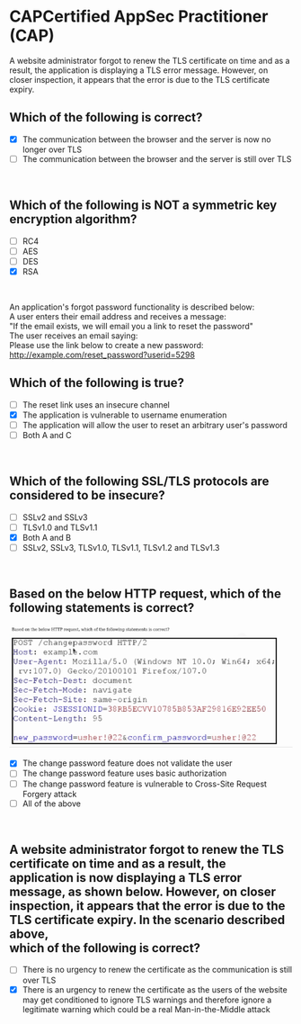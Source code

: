 # CAPCertified AppSec Practitioner (CAP)

A website administrator forgot to renew the TLS certificate on time and as a result, the application is displaying a TLS error message. However, on closer inspection, it appears that the error is due to the TLS certificate expiry. <br>

 Which of the following is correct?
 --------------------------------------------

- [x] The communication between the browser and the server is now no longer over TLS
- [ ] The communication between the browser and the server is still over TLS

<br>

## Which of the following is NOT a symmetric key encryption algorithm?

- [ ] RC4
- [ ] AES
- [ ] DES
- [x] RSA

<br>

An application's forgot password functionality is described below: <br>
A user enters their email address and receives a message: <br>
"If the email exists, we will email you a link to reset the password" <br>
The user receives an email saying: <br>
Please use the link below to create a new password: <br>
http://example.com/reset_password?userid=5298 <br>

Which of the following is true?
------------------------------------------

- [ ] The reset link uses an insecure channel
- [x] The application is vulnerable to username enumeration
- [ ] The application will allow the user to reset an arbitrary user's password
- [ ] Both A and C

<br>

## Which of the following SSL/TLS protocols are considered to be insecure?

- [ ] SSLv2 and SSLv3
- [ ] TLSv1.0 and TLSv1.1
- [x] Both A and B
- [ ] SSLv2, SSLv3, TLSv1.0, TLSv1.1, TLSv1.2 and TLSv1.3

<br>

## Based on the below HTTP request, which of the following statements is correct?
<p align="center">
<img src="./5.png" ></p>

- [x] The change password feature does not validate the user
- [ ] The change password feature uses basic authorization
- [ ] The change password feature is vulnerable to Cross-Site Request Forgery attack
- [ ] All of the above

<br>

A website administrator forgot to renew the TLS certificate on time and as a result, the application is now displaying a TLS error message, as shown below. However, on closer inspection, it appears that the error is due to the TLS certificate expiry.
In the scenario described above,
<br> 
which of the following is correct?
------------------------------------------

- [ ] There is no urgency to renew the certificate as the communication is still over TLS
- [x] There is an urgency to renew the certificate as the users of the website may get conditioned to ignore TLS warnings and therefore ignore a legitimate warning which could be a real Man-in-the-Middle attack